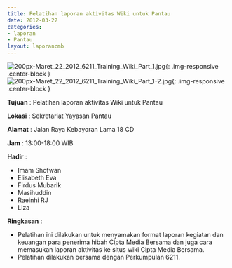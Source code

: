 ```yaml
---
title: Pelatihan laporan aktivitas Wiki untuk Pantau
date: 2012-03-22
categories:
- laporan
- Pantau
layout: laporancmb
---
```

	
![200px-Maret_22_2012_6211_Training_Wiki_Part_1.jpg](/uploads/200px-Maret_22_2012_6211_Training_Wiki_Part_1.jpg){: .img-responsive .center-block }	
![200px-Maret_22_2012_6211_Training_Wiki_Part_1-2.jpg](/uploads/200px-Maret_22_2012_6211_Training_Wiki_Part_1-2.jpg){: .img-responsive .center-block }

**Tujuan** :	Pelatihan laporan aktivitas Wiki untuk Pantau
	
**Lokasi** :	Sekretariat Yayasan Pantau
	
**Alamat** : 	Jalan Raya Kebayoran Lama 18 CD
	
**Jam** :	13:00-18:00 WIB
	
**Hadir** :	
*	Imam Shofwan
*	Elisabeth Eva
*	Firdus Mubarik
*	Masihuddin
*	Raeinhi RJ
*	Liza

**Ringkasan** :	
*	Pelatihan ini dilakukan untuk menyamakan format laporan kegiatan dan keuangan para penerima hibah Cipta Media Bersama dan juga cara memasukan laporan aktivitas ke situs wiki Cipta Media Bersama.
*	Pelatihan dilakukan bersama dengan Perkumpulan 6211.
